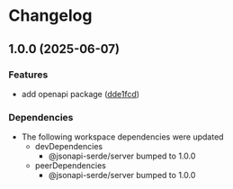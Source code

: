 # Changelog

## 1.0.0 (2025-06-07)


### Features

* add openapi package ([dde1fcd](https://github.com/DASPRiD/jsonapi-serde-js/commit/dde1fcd0ad2a64770f895d79c7bda1e0b673b529))


### Dependencies

* The following workspace dependencies were updated
  * devDependencies
    * @jsonapi-serde/server bumped to 1.0.0
  * peerDependencies
    * @jsonapi-serde/server bumped to 1.0.0
